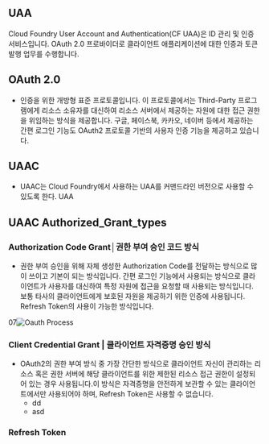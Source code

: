 
## UAA
Cloud Foundry User Account and Authentication(CF UAA)은 ID 관리 및 인증 서비스입니다. OAuth 2.0 프로바이더로 클라이언트 애플리케이션에 대한 인증과 토큰 발행 업무를 수행합니다. 

## OAuth 2.0
- 인증을 위한 개방형 표준 프로토콜입니다. 
이 프로토콜에서는 Third-Party 프로그램에게 리소스 소유자를 대신하여 리소스 서버에서 제공하는 자원에 대한 접근 권한을 위임하는 방식을 제공합니다.
구글, 페이스북, 카카오, 네이버 등에서 제공하는 간편 로그인 기능도 OAuth2 프로토콜 기반의 사용자 인증 기능을 제공하고 있습니다.




## UAAC 
- UAAC는 Cloud Foundry에서 사용하는 UAA를 커맨드라인 버전으로 사용할 수 있도록 한다. 
UAA


## UAAC Authorized_Grant_types
### Authorization Code Grant│권한 부여 승인 코드 방식

- 권한 부여 승인을 위해 자체 생성한 Authorization Code를 전달하는 방식으로 많이 쓰이고 기본이 되는 방식입니다. 간편 로그인 기능에서 사용되는 방식으로 클라이언트가 사용자를 대신하여 특정 자원에 접근을 요청할 때 사용되는 방식입니다. 보통 타사의 클라이언트에게 보호된 자원을 제공하기 위한 인증에 사용됩니다. Refresh Token의 사용이 가능한 방식입니다.


07![Oauth Process](https://user-images.githubusercontent.com/63759241/182267861-c8490e76-4101-42f8-bcf7-b0e020bff826.png)


### Client Credential Grant | 클라이언트 자격증명 승인 방식
- OAuth2의 권한 부여 방식 중 가장 간단한 방식으로 클라이언트 자신이 관리하는 리소스 혹은 권한 서버에 해당 클라이언트를 위한 제한된 리소스 접근 권한이 설정되어 있는 경우 사용됩니다.이 방식은 자격증명을 안전하게 보관할 수 있는 클라이언트에서만 사용되어야 하며, Refresh Token은 사용할 수 없습니다.
  - dd
  - asd
### Refresh Token



